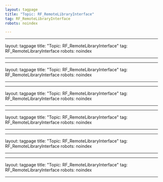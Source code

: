 ```yaml
---
layout: tagpage
title: "Topic: RF_RemoteLibraryInterface"
tag: RF_RemoteLibraryInterface
robots: noindex

---
```

---
layout: tagpage
title: "Topic: RF_RemoteLibraryInterface"
tag: RF_RemoteLibraryInterface
robots: noindex

---
---
layout: tagpage
title: "Topic: RF_RemoteLibraryInterface"
tag: RF_RemoteLibraryInterface
robots: noindex

---
---
layout: tagpage
title: "Topic: RF_RemoteLibraryInterface"
tag: RF_RemoteLibraryInterface
robots: noindex

---
---
layout: tagpage
title: "Topic: RF_RemoteLibraryInterface"
tag: RF_RemoteLibraryInterface
robots: noindex

---
---
layout: tagpage
title: "Topic: RF_RemoteLibraryInterface"
tag: RF_RemoteLibraryInterface
robots: noindex

---
---
layout: tagpage
title: "Topic: RF_RemoteLibraryInterface"
tag: RF_RemoteLibraryInterface
robots: noindex

---
